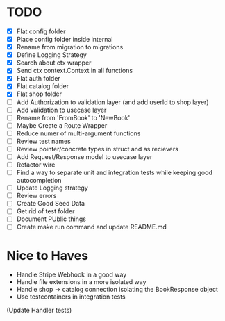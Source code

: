 # TODO

* [x] Flat config folder
* [x] Place config folder inside internal
* [x] Rename from migration to migrations
* [x] Define Logging Strategy
* [x] Search about ctx wrapper
* [x] Send ctx context.Context in all functions
* [x] Flat auth folder
* [x] Flat catalog folder
* [x] Flat shop folder
* [ ] Add Authorization to validation layer (and add userId to shop layer)
* [ ] Add validation to usecase layer
* [ ] Rename from 'FromBook' to 'NewBook'
* [ ] Maybe Create a Route Wrapper
* [ ] Reduce numer of multi-argument functions
* [ ] Review test names
* [ ] Review pointer/concrete types in struct and as recievers
* [ ] Add Request/Response model to usecase layer
* [ ] Refactor wire
* [ ] Find a way to separate unit and integration tests while keeping good autocompletion
* [ ] Update Logging strategy
* [ ] Review errors 
* [ ] Create Good Seed Data
* [ ] Get rid of test folder
* [ ] Document PUblic things
* [ ] Create make run command and update README.md

# Nice to Haves
* Handle Stripe Webhook in a good way
* Handle file extensions in a more isolated way
* Handle shop -> catalog connection isolating the BookResponse object
* Use testcontainers in integration tests

(Update Handler tests)